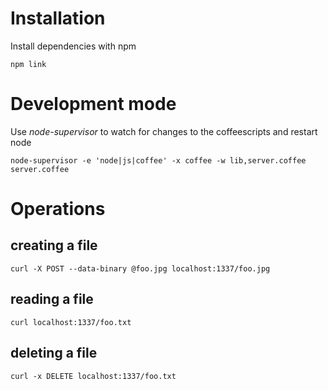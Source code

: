 # Installation

Install dependencies with npm

```
npm link
```

# Development mode

Use *node-supervisor* to watch for changes to the coffeescripts and restart node

```
node-supervisor -e 'node|js|coffee' -x coffee -w lib,server.coffee server.coffee
```

# Operations

## creating a file

```
curl -X POST --data-binary @foo.jpg localhost:1337/foo.jpg
```

## reading a file

```
curl localhost:1337/foo.txt
```

## deleting a file

```
curl -x DELETE localhost:1337/foo.txt
```
